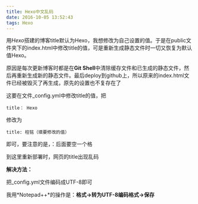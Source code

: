 ```yaml
---
title: Hexo中文乱码
date: 2016-10-05 13:52:43
tags: Hexo
---
```

用*Hexo*搭建的博客title默认为Hexo，我想修改为自己设置的值。于是在public文件夹下的index.html中修改title的值，可是重新生成静态文件时一切又恢复为默认值Hexo。

原因是每次更新博客时都是在**Git Shell**中清除缓存文件和已生成的静态文件，然后再重新生成新的静态文件。最后deploy到github上，所以原来的index.html文件已经被毁灭了再生成，原先的设置也不复存在了

这要在文件_config.yml中修改title的值，把

`title： Hexo`

修改为

`title: 柱铭（填要修改的值）`

即可，要注意的是，：后面要空一个格

到这里重新部署时，网页的title出现乱码

**解决方法：**

把_config.yml文件编码成UTF-8即可

我用*Notepad++*的操作是：**格式->转为UTF-8编码格式->保存**